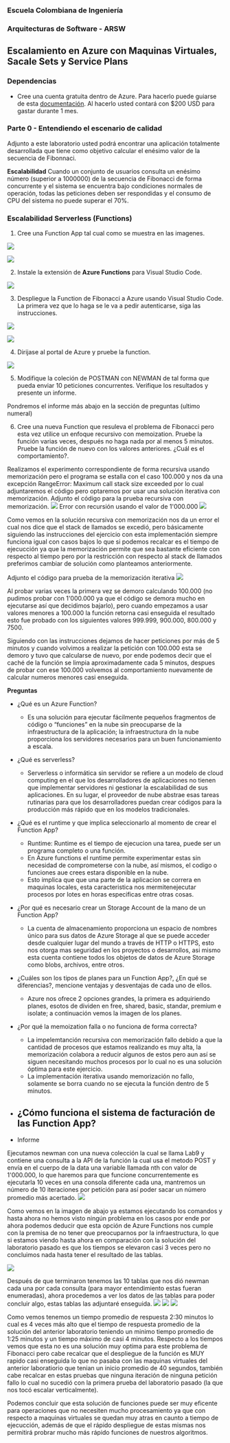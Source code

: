 ### Escuela Colombiana de Ingeniería
### Arquitecturas de Software - ARSW

## Escalamiento en Azure con Maquinas Virtuales, Sacale Sets y Service Plans

### Dependencias
* Cree una cuenta gratuita dentro de Azure. Para hacerlo puede guiarse de esta [documentación](https://azure.microsoft.com/en-us/free/search/?&ef_id=Cj0KCQiA2ITuBRDkARIsAMK9Q7MuvuTqIfK15LWfaM7bLL_QsBbC5XhJJezUbcfx-qAnfPjH568chTMaAkAsEALw_wcB:G:s&OCID=AID2000068_SEM_alOkB9ZE&MarinID=alOkB9ZE_368060503322_%2Bazure_b_c__79187603991_kwd-23159435208&lnkd=Google_Azure_Brand&dclid=CjgKEAiA2ITuBRDchty8lqPlzS4SJAC3x4k1mAxU7XNhWdOSESfffUnMNjLWcAIuikQnj3C4U8xRG_D_BwE). Al hacerlo usted contará con $200 USD para gastar durante 1 mes.

### Parte 0 - Entendiendo el escenario de calidad

Adjunto a este laboratorio usted podrá encontrar una aplicación totalmente desarrollada que tiene como objetivo calcular el enésimo valor de la secuencia de Fibonnaci.

**Escalabilidad**
Cuando un conjunto de usuarios consulta un enésimo número (superior a 1000000) de la secuencia de Fibonacci de forma concurrente y el sistema se encuentra bajo condiciones normales de operación, todas las peticiones deben ser respondidas y el consumo de CPU del sistema no puede superar el 70%.

### Escalabilidad Serverless (Functions)

1. Cree una Function App tal cual como se muestra en las  imagenes.

![](images/part3/part3-function-config.png)

![](images/part3/part3-function-configii.png)

2. Instale la extensión de **Azure Functions** para Visual Studio Code.

![](images/part3/part3-install-extension.png)

3. Despliegue la Function de Fibonacci a Azure usando Visual Studio Code. La primera vez que lo haga se le va a pedir autenticarse, siga las instrucciones.

![](images/part3/part3-deploy-function-1.png)

![](images/part3/part3-deploy-function-2.png)

4. Dirijase al portal de Azure y pruebe la function.

![](images/part3/part3-test-function.png)

5. Modifique la coleción de POSTMAN con NEWMAN de tal forma que pueda enviar 10 peticiones concurrentes. Verifique los resultados y presente un informe.

Pondremos el informe más abajo en la sección de preguntas (ultimo numeral)


6. Cree una nueva Function que resuleva el problema de Fibonacci pero esta vez utilice un enfoque recursivo con memoization. Pruebe la función varias veces, después no haga nada por al menos 5 minutos. Pruebe la función de nuevo con los valores anteriores. ¿Cuál es el comportamiento?.

Realizamos el experimento correspondiente de forma recursiva usando memorización pero el programa se estalla con el caso 100.000 y nos da una excepción RangeError: Maximum call stack size exceeded por lo cual adjuntaremos el código pero optaremos por usar una solución iterativa con memorización.
Adjunto el código para la prueba recursiva con memorización.
![](images/Informe/RecursionConMemorizacion.PNG)
Error con recursión usando el valor de 1'000.000
![](images/Informe/RecursionEstallada.PNG)

Como vemos en la solución recursiva con memorización nos da un error el cual nos dice que el stack de llamados se excedió, pero básicamente siguiendo las instrucciones del ejercicio con esta implementación siempre funciona igual con casos bajos lo que si podemos recalcar es el tiempo de ejecucción ya que la memorización permite que sea bastante eficiente con respecto al tiempo pero por la restricción con respecto al stack de llamados preferimos cambiar de solución como planteamos anteriormente.

Adjunto el código para prueba de la memorización iterativa
![](images/Informe/CodigoConMemorizacion.PNG)

Al probar varias veces la primera vez se demoro calculando 100.000 (no pudimos probar con 1'000.000 ya que el código se demora mucho en ejecutarse así que decidimos bajarlo), pero cuando empezamos a usar valores menores a 100.000 la función retorna casi enseguida el resultado esto fue probado con los siguientes valores 999.999, 900.000, 800.000 y 7500.

Siguiendo con las instrucciones dejamos de hacer peticiones por más de 5 minutos y cuando volvimos a realizar la petición con 100.000 esta se demoro y tuvo que calcularse de nuevo, por ende podemos decir que el caché de la función se limpia aproximadamente cada 5 minutos, despues de probar con ese 100.000 volvemos al comportamiento nuevamente de calcular numeros menores casi enseguida.

**Preguntas**

* ¿Qué es un Azure Function?
    - Es una solución para ejecutar fácilmente pequeños fragmentos de código o “funciones” en la nube sin preocuparse de la infraestructura de la aplicación; la infraestructura dn la nube proporciona los servidores necesarios para un buen funcionamiento a escala.
* ¿Qué es serverless?
    - Serverless o informática sin servidor se refiere a un modelo de cloud computing en el que los desarrolladores de aplicaciones no tienen que implementar servidores ni gestionar la escalabilidad de sus aplicaciones. En su lugar, el proveedor de nube abstrae esas tareas rutinarias para que los desarrolladores puedan crear códigos para la producción más rápido que en los modelos tradicionales.
* ¿Qué es el runtime y que implica seleccionarlo al momento de crear el Function App?
    - Runtime: Runtime es el tiempo de ejecucion una tarea, puede ser un programa completo o una función.
    - En Azure functions el runtime permite experimentar estas sin necesidad de comprometerse con la nube, así mismos,  el codigo o funciones aue crees estara disponible en la nube.
    - Esto implica que que una parte de la aplicacion se correra en maquinas locales, esta caracteristica nos mermitenejecutar procesos por lotes en horas especificas entre otras cosas.

* ¿Por qué es necesario crear un Storage Account de la mano de un Function App?
    -   La cuenta de almacenamiento proporciona un espacio de nombres único para sus datos de Azure Storage al que se puede acceder desde cualquier lugar del mundo a través de HTTP o HTTPS, esto nos otorga mas seguridad en los proyectos o desarrollos, asi mismo esta cuenta contiene todos los objetos de datos de Azure Storage como blobs, archivos, entre otros.

* ¿Cuáles son los tipos de planes para un Function App?, ¿En qué se diferencias?, mencione ventajas y desventajas de cada uno de ellos.
    - Azure nos ofrece 2 opciones grandes, la primera es adquiriendo planes, esotos de dividen en free, shared, basic, standar, premium e isolate; a continuación vemos la imagen de los planes.
    
    
    
* ¿Por qué la memoization falla o no funciona de forma correcta?
	- La impelemtanción recursiva con memorización fallo debido a que la cantidad de procesos que estamos realizando es muy alta, la memorización colabora a reducir algunos de estos pero aun así se siguen necesitando muchos procesos por lo cual no es una solución óptima para este ejercicio. 
    - La implementación iterativa usando memorización no fallo, solamente se borra cuando no se ejecuta la función dentro de 5 minutos.
* ¿Cómo funciona el sistema de facturación de las Function App?
    - 
* Informe

Ejecutamos newman con una nueva colección la cual se llama Lab9 y contiene una consulta a la API de la función la cual usa el metodo POST y envía en el cuerpo de la data una variable llamada nth con valor de 1'000.000, lo que haremos para que funcione concurrentemente es ejecutarla 10 veces en una consola diferente cada una, mantremos un número de 10 iteraciones por petición para así poder sacar un número promedio más acertado.
![](images/Informe/AntesDeIniciar.PNG)

Como vemos en la imagen de abajo ya estamos ejecutando los comandos y hasta ahora no hemos visto ningún problema en los casos por ende por ahora podemos deducir que esta opción de Azure Functions nos cumple con la premisa de no tener que preocuparnos por la infraestructura, lo que si estamos viendo hasta ahora en comparación con la solución del laboratorio pasado es que los tiempos se elevaron casi 3 veces pero no concluimos nada hasta tener el resultado de las tablas.

![](images/Informe/EnEjecucion.PNG)

Después de que terminaron tenemos las 10 tablas que nos dió newman cada una por cada consulta (para mayor entendimiento estas fueran enumeradas), ahora procedemos a ver los datos de las tablas para poder concluir algo, estas tablas las adjuntaré enseguida.
![](images/Informe/TablasParte1.PNG)
![](images/Informe/TablasParte2.PNG)
![](images/Informe/TablasParte3.PNG)

Como vemos tenemos un tiempo promedio de respuesta 2:30 minutos lo cual es 4 veces más alto que el tiempo de respuesta promedio de la solución del anterior laboratorio teniendo un minimo tiempo promedio de 1:25 minutos y un tiempo máximo de casi 4 minutos. Respecto a los tiempos vemos que esta no es una solución muy optima para este problema de Fibonacci pero cabe recalcar que el despliegue de la función es MUY rapido casi enseguida lo que no pasaba con las maquinas virtuales del anterior laboratiorio que tenian un inicio promedio de 40 segundos, también cabe recalcar en estas pruebas que ninguna iteración de ninguna petición fallo lo cual no sucedió con la primera prueba del laboratorio pasado (la que nos tocó escalar verticalmente).

Podemos concluir que esta solución de funciones puede ser muy eficente para operaciones que no necesiten mucho procesamiento ya que con respecto a maquinas virtuales se quedan muy atras en caunto a tiempo de ejecucción, además de que el rápido despliegue de estas mismas nos permitirá probrar mucho más rápido funciones de nuestros algoritmos.
